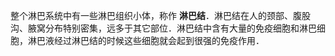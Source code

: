 
整个淋巴系统中有一些淋巴组织小体，称作 **淋巴结**．淋巴结在人的颈部、腹股沟、腋窝分布特别密集，远多于其它部位．淋巴结中含有大量的免疫细胞和淋巴细胞，淋巴液经过淋巴结的时候这些细胞就会起到很强的免疫作用．
